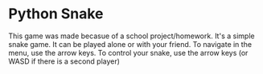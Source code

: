 # Python Snake
This game was made becasue of a school project/homework.
It's a simple snake game. It can be played alone or with your friend.
To navigate in the menu, use the arrow keys.
To control your snake, use the arrow keys (or WASD if there is a second player)

